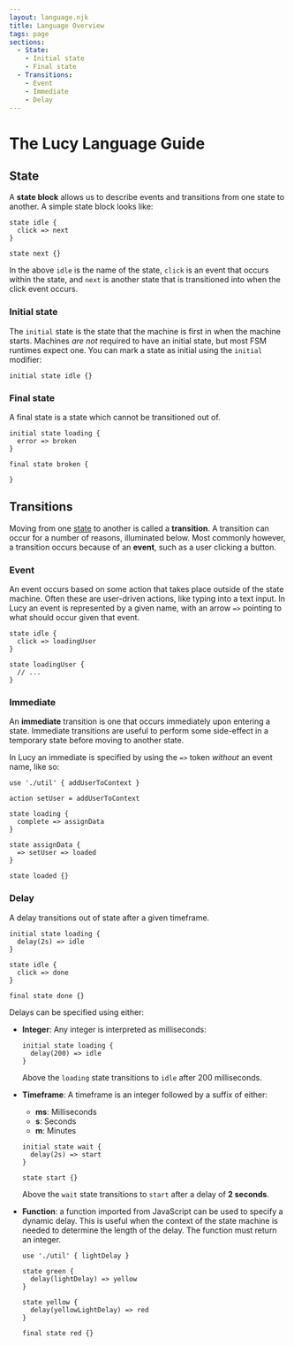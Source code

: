 ```yaml
---
layout: language.njk
title: Language Overview
tags: page
sections:
  - State:
    - Initial state
    - Final state
  - Transitions:
    - Event
    - Immediate
    - Delay
---
```


# The Lucy Language Guide

## State

A __state block__ allows us to describe events and transitions from one state to another. A simple state block looks like:

```lucy
state idle {
  click => next
}

state next {}
```

In the above `idle` is the name of the state, `click` is an event that occurs within the state, and `next` is another state that is transitioned into when the click event occurs.

### Initial state

The `initial` state is the state that the machine is first in when the machine starts. Machines *are not* required to have an initial state, but most FSM runtimes expect one. You can mark a state as initial using the `initial` modifier:

```lucy
initial state idle {}
```

### Final state

A final state is a state which cannot be transitioned out of.

```lucy
initial state loading {
  error => broken
}

final state broken {

}
```

## Transitions

Moving from one [state](#state) to another is called a __transition__. A transition can occur for a number of reasons, illuminated below. Most commonly however, a transition occurs because of an __event__, such as a user clicking a button.

### Event

An event occurs based on some action that takes place outside of the state machine. Often these are user-driven actions, like typing into a text input. In Lucy an event is represented by a given name, with an arrow `=>` pointing to what should occur given that event.

```lucy
state idle {
  click => loadingUser
}

state loadingUser {
  // ...  
}
```

### Immediate

An __immediate__ transition is one that occurs immediately upon entering a state. Immediate transitions are useful to perform some side-effect in a temporary state before moving to another state.

In Lucy an immediate is specified by using the `=>` token *without* an event name, like so:

```lucy
use './util' { addUserToContext }

action setUser = addUserToContext

state loading {
  complete => assignData
}

state assignData {
  => setUser => loaded
}

state loaded {}
```

### Delay

A delay transitions out of state after a given timeframe.

```lucy
initial state loading {
  delay(2s) => idle
}

state idle {
  click => done
}

final state done {}
```

Delays can be specified using either:

* __Integer__: Any integer is interpreted as milliseconds:

  ```lucy
  initial state loading {
    delay(200) => idle
  }
  ```

  Above the `loading` state transitions to `idle` after 200 milliseconds.

* __Timeframe__: A timeframe is an integer followed by a suffix of either:
  * __ms__: Milliseconds
  * __s__: Seconds
  * __m__: Minutes

  ```lucy
  initial state wait {
    delay(2s) => start
  }

  state start {}
  ```

  Above the `wait` state transitions to `start` after a delay of __2 seconds__.


* __Function__: a function imported from JavaScript can be used to specify a dynamic delay. This is useful when the context of the state machine is needed to determine the length of the delay. The function must return an integer.

  ```lucy
  use './util' { lightDelay }

  state green {
    delay(lightDelay) => yellow
  }

  state yellow {
    delay(yellowLightDelay) => red
  }

  final state red {}
  ```
